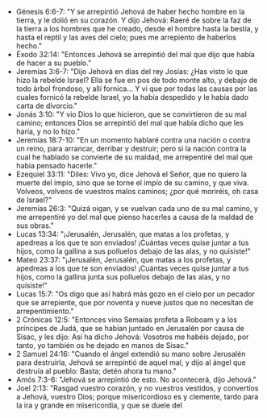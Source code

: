 - Génesis 6:6-7: "Y se arrepintió Jehová de haber hecho hombre en la tierra, y le dolió en su corazón. Y dijo Jehová: Raeré de sobre la faz de la tierra a los hombres que he creado, desde el hombre hasta la bestia, y hasta el reptil y las aves del cielo; pues me arrepiento de haberlos hecho."
- Éxodo 32:14: "Entonces Jehová se arrepintió del mal que dijo que había de hacer a su pueblo."
- Jeremías 3:6-7: "Dijo Jehová en días del rey Josías: ¿Has visto lo que hizo la rebelde Israel? Ella se fue en pos de todo monte alto, y debajo de todo árbol frondoso, y allí fornica... Y vi que por todas las causas por las cuales fornicó la rebelde Israel, yo la había despedido y le había dado carta de divorcio."
- Jonás 3:10: "Y vio Dios lo que hicieron, que se convirtieron de su mal camino; entonces Dios se arrepintió del mal que había dicho que les haría, y no lo hizo."
- Jeremías 18:7-10: "En un momento hablaré contra una nación o contra un reino, para arrancar, derribar y destruir; pero si la nación contra la cual he hablado se convierte de su maldad, me arrepentiré del mal que había pensado hacerle."
- Ezequiel 33:11: "Diles: Vivo yo, dice Jehová el Señor, que no quiero la muerte del impío, sino que se torne el impío de su camino, y que viva. Volveos, volveos de vuestros malos caminos; ¿por qué moriréis, oh casa de Israel?"
- Jeremías 26:3: "Quizá oigan, y se vuelvan cada uno de su mal camino, y me arrepentiré yo del mal que pienso hacerles a causa de la maldad de sus obras."
- Lucas 13:34: "¡Jerusalén, Jerusalén, que matas a los profetas, y apedreas a los que te son enviados! ¡Cuántas veces quise juntar a tus hijos, como la gallina a sus polluelos debajo de las alas, y no quisiste!"
- Mateo 23:37: "¡Jerusalén, Jerusalén, que matas a los profetas, y apedreas a los que te son enviados! ¡Cuántas veces quise juntar a tus hijos, como la gallina junta sus polluelos debajo de las alas, y no quisiste!"
- Lucas 15:7: "Os digo que así habrá más gozo en el cielo por un pecador que se arrepiente, que por noventa y nueve justos que no necesitan de arrepentimiento."
- 2 Crónicas 12:5: "Entonces vino Semaías profeta a Roboam y a los príncipes de Judá, que se habían juntado en Jerusalén por causa de Sisac, y les dijo: Así ha dicho Jehová: Vosotros me habéis dejado, por tanto, yo también os he dejado en manos de Sisac."
- 2 Samuel 24:16: "Cuando el ángel extendió su mano sobre Jerusalén para destruirla, Jehová se arrepintió de aquel mal, y dijo al ángel que destruía al pueblo: Basta; detén ahora tu mano."
- Amós 7:3-6: "Jehová se arrepintió de esto. No acontecerá, dijo Jehová."
- Joel 2:13: "Rasgad vuestro corazón, y no vuestros vestidos, y convertíos a Jehová, vuestro Dios; porque misericordioso es y clemente, tardo para la ira y grande en misericordia, y que se duele del